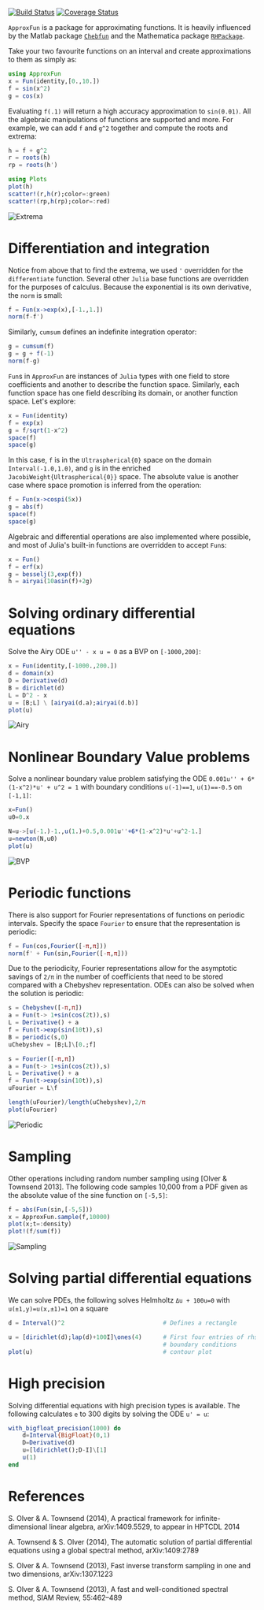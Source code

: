 [![Build Status](https://travis-ci.org/ApproxFun/ApproxFun.jl.svg?branch=master)](https://travis-ci.org/ApproxFun/ApproxFun.jl) [![Coverage Status](https://img.shields.io/coveralls/ApproxFun/ApproxFun.jl.svg)](https://coveralls.io/r/ApproxFun/ApproxFun.jl?branch=master)

`ApproxFun` is a package for approximating functions. It is heavily influenced by the Matlab
package [`Chebfun`](http://www.chebfun.org) and the Mathematica package [`RHPackage`](http://www.maths.usyd.edu.au/u/olver/projects/RHPackage.html).



Take your two favourite functions on an interval and create approximations to them as simply as:

```julia
using ApproxFun
x = Fun(identity,[0.,10.])
f = sin(x^2)
g = cos(x)
```

Evaluating `f(.1)` will return a high
accuracy approximation to `sin(0.01)`. All the algebraic manipulations of functions
are supported and more.  For example, we can add `f` and `g^2` together and compute
the roots and extrema:

```julia
h = f + g^2
r = roots(h)
rp = roots(h')

using Plots
plot(h)
scatter!(r,h(r);color=:green)
scatter!(rp,h(rp);color=:red)
```

![Extrema](https://github.com/ApproxFun/ApproxFun.jl/raw/master/images/extrema.png)


# Differentiation and integration


Notice from above that to find the extrema, we used `'` overridden for the `differentiate` function. Several other `Julia`
base functions are overridden for the purposes of calculus. Because the exponential is its own
derivative, the `norm` is small:

```julia
f = Fun(x->exp(x),[-1.,1.])
norm(f-f')
```

Similarly, `cumsum` defines an indefinite integration operator:

```julia
g = cumsum(f)
g = g + f(-1)
norm(f-g)
```

`Fun`s in `ApproxFun` are instances of `Julia` types with one field to store coefficients and another
to describe the function space. Similarly, each function space has one field describing
its domain, or another function space. Let's explore:

```julia
x = Fun(identity)
f = exp(x)
g = f/sqrt(1-x^2)
space(f)
space(g)
```

In this case, `f` is in the `Ultraspherical{0}` space on the domain `Interval(-1.0,1.0)`, and
`g` is in the enriched `JacobiWeight{Ultraspherical{0}}` space. The absolute value is
another case where space promotion is inferred from the operation:

```julia
f = Fun(x->cospi(5x))
g = abs(f)
space(f)
space(g)
```

Algebraic and differential operations are also implemented where possible, and most of Julia's built-in functions are overridden to accept `Fun`s:

```julia
x = Fun()
f = erf(x)
g = besselj(3,exp(f))
h = airyai(10asin(f)+2g)
```


# Solving ordinary differential equations


Solve the Airy ODE `u'' - x u = 0` as a BVP on `[-1000,200]`:

```julia
x = Fun(identity,[-1000.,200.])
d = domain(x)
D = Derivative(d)
B = dirichlet(d)
L = D^2 - x
u = [B;L] \ [airyai(d.a);airyai(d.b)]
plot(u)						    
```

![Airy](https://github.com/ApproxFun/ApproxFun.jl/raw/master/images/airy.png)


# Nonlinear Boundary Value problems

Solve a nonlinear boundary value problem satisfying the ODE `0.001u'' + 6*(1-x^2)*u' + u^2 = 1` with boundary conditions `u(-1)==1`, `u(1)==-0.5` on `[-1,1]`:

```julia
x=Fun()
u0=0.x

N=u->[u(-1.)-1.,u(1.)+0.5,0.001u''+6*(1-x^2)*u'+u^2-1.]
u=newton(N,u0)
plot(u)
```
![BVP](https://github.com/ApproxFun/ApproxFun.jl/raw/master/images/nbvp.png)


# Periodic functions


There is also support for Fourier representations of functions on periodic intervals.
Specify the space `Fourier` to ensure that the representation is periodic:

```julia
f = Fun(cos,Fourier([-π,π]))
norm(f' + Fun(sin,Fourier([-π,π]))
```

Due to the periodicity, Fourier representations allow for the asymptotic savings of `2/π`
in the number of coefficients that need to be stored compared with a Chebyshev representation.
ODEs can also be solved when the solution is periodic:

```julia
s = Chebyshev([-π,π])
a = Fun(t-> 1+sin(cos(2t)),s)
L = Derivative() + a
f = Fun(t->exp(sin(10t)),s)
B = periodic(s,0)
uChebyshev = [B;L]\[0.;f]

s = Fourier([-π,π])
a = Fun(t-> 1+sin(cos(2t)),s)
L = Derivative() + a
f = Fun(t->exp(sin(10t)),s)
uFourier = L\f

length(uFourier)/length(uChebyshev),2/π
plot(uFourier)						    
```

![Periodic](https://github.com/ApproxFun/ApproxFun.jl/raw/master/images/periodic.png)


# Sampling


Other operations including random number sampling using [Olver & Townsend 2013].  The
following code samples 10,000 from a PDF given as the absolute value of the sine function on `[-5,5]`:

```julia
f = abs(Fun(sin,[-5,5]))
x = ApproxFun.sample(f,10000)
plot(x;t=:density)
plot!(f/sum(f))
```

![Sampling](https://github.com/ApproxFun/ApproxFun.jl/raw/master/images/sample.png)


# Solving partial differential equations


We can solve PDEs, the following solves Helmholtz `Δu + 100u=0` with `u(±1,y)=u(x,±1)=1`
on a square

```julia
d = Interval()^2          					# Defines a rectangle

u = [dirichlet(d);lap(d)+100I]\ones(4)		# First four entries of rhs are
    										# boundary conditions
plot(u)	                                    # contour plot			
```


<!-- We can also evolve PDEs.  The following solves advection—diffusion
`u_t = 0.01Δu - 4u_x -3u_y` on a rectangle

```julia
d = Interval()^2
u0 = Fun((x,y)->exp(-40(x-.1)^2-40(y+.2)^2),d)
B = dirichlet(d)
D = Derivative(Interval())
L = (0.01D^2-4D)⊗I + I⊗(0.01D^2-3D)
h = 0.002
timeevolution(B,L,u0,h)                    # Requires GLPlot
``` -->


# High precision

Solving differential equations with high precision types is available.  The following calculates `e` to 300 digits by solving the ODE `u' = u`:

```julia
with_bigfloat_precision(1000) do
    d=Interval{BigFloat}(0,1)
    D=Derivative(d)
    u=[ldirichlet();D-I]\[1]
    u(1)
end
```




# References

S. Olver & A. Townsend (2014), A practical framework for infinite-dimensional linear algebra, arXiv:1409.5529, to appear in HPTCDL 2014

A. Townsend & S. Olver (2014), The automatic solution of partial differential equations using a global spectral method, arXiv:1409:2789

S. Olver & A. Townsend (2013), Fast inverse transform sampling in one and two dimensions, arXiv:1307.1223

S. Olver & A. Townsend (2013), A fast and well-conditioned spectral method, SIAM Review, 55:462–489
